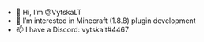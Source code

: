 - 👋 Hi, I’m @VytskaLT
- 👀 I’m interested in Minecraft (1.8.8) plugin development
- 📫 I have a Discord: vytskalt#4467

<!---
VytskaLT/VytskaLT is a ✨ special ✨ repository because its `README.md` (this file) appears on your GitHub profile.
You can click the Preview link to take a look at your changes.
--->
